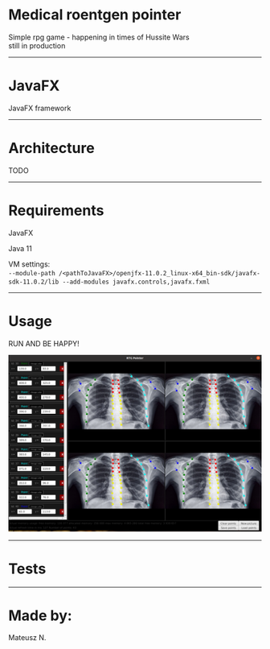 # Medical roentgen pointer

Simple rpg game - happening in times of Hussite Wars<br>
still in production

----------------------------

# JavaFX

JavaFX framework



--------------------------------------
# Architecture

TODO

--------------------------------------
# Requirements

JavaFX

Java 11

VM settings: <br>
`--module-path /<pathToJavaFX>/openjfx-11.0.2_linux-x64_bin-sdk/javafx-sdk-11.0.2/lib --add-modules javafx.controls,javafx.fxml`

--------------------------
# Usage
RUN AND BE HAPPY!


![Screenshot](https://raw.githubusercontent.com/matned666/medical_pointer_app/Matned/screenshot.png)

------------------------------
# Tests



--------------------------

# Made by:

Mateusz N.